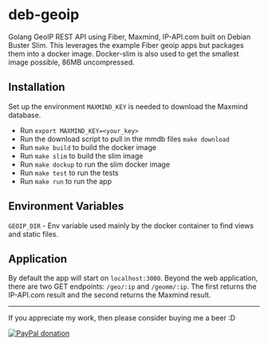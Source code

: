 # deb-geoip

Golang GeoIP REST API using Fiber, Maxmind, IP-API.com built on Debian Buster Slim. This leverages the example Fiber geoip apps but packages them
into a docker image. Docker-slim is also used to get the smallest image possible, 86MB uncompressed.

## Installation

Set up the environment `MAXMIND_KEY` is needed to download the Maxmind database.

- Run `export MAXMIND_KEY=<your_key>`
- Run the download script to pull in the mmdb files `make download`
- Run `make build` to build the docker image
- Run `make slim` to build the slim image
- Run `make dockup` to run the slim docker image
- Run `make test` to run the tests
- Run `make run` to run the app

## Environment Variables

`GEOIP_DIR` - Env variable used mainly by the docker container to find views and static files.

## Application

By default the app will start on `localhost:3000`.  Beyond the web application, there are two GET endpoints: `/geo/:ip` and `/geomm/:ip`. The first returns the IP-API.com result and the second returns the Maxmind result.

___

If you appreciate my work, then please consider buying me a beer :D

[![PayPal donation](https://www.paypal.com/en_US/i/btn/btn_donate_SM.gif)](https://www.paypal.com/donate?hosted_button_id=KKQ4LNMEDVUPN)
